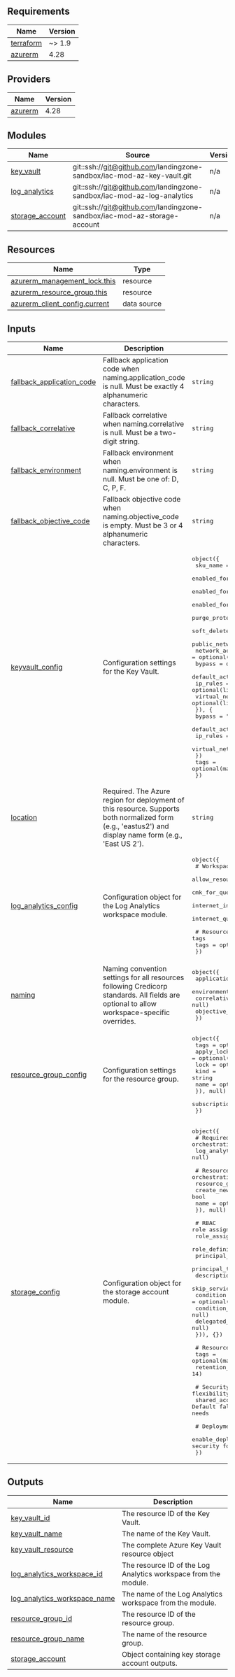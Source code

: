 <!-- BEGIN_TF_DOCS -->
## Requirements

| Name | Version |
|------|---------|
| <a name="requirement_terraform"></a> [terraform](#requirement\_terraform) | ~> 1.9 |
| <a name="requirement_azurerm"></a> [azurerm](#requirement\_azurerm) | 4.28 |

## Providers

| Name | Version |
|------|---------|
| <a name="provider_azurerm"></a> [azurerm](#provider\_azurerm) | 4.28 |

## Modules

| Name | Source | Version |
|------|--------|---------|
| <a name="module_key_vault"></a> [key\_vault](#module\_key\_vault) | git::ssh://git@github.com/landingzone-sandbox/iac-mod-az-key-vault.git | n/a |
| <a name="module_log_analytics"></a> [log\_analytics](#module\_log\_analytics) | git::ssh://git@github.com/landingzone-sandbox/iac-mod-az-log-analytics | n/a |
| <a name="module_storage_account"></a> [storage\_account](#module\_storage\_account) | git::ssh://git@github.com/landingzone-sandbox/iac-mod-az-storage-account | n/a |

## Resources

| Name | Type |
|------|------|
| [azurerm_management_lock.this](https://registry.terraform.io/providers/hashicorp/azurerm/4.28/docs/resources/management_lock) | resource |
| [azurerm_resource_group.this](https://registry.terraform.io/providers/hashicorp/azurerm/4.28/docs/resources/resource_group) | resource |
| [azurerm_client_config.current](https://registry.terraform.io/providers/hashicorp/azurerm/4.28/docs/data-sources/client_config) | data source |

## Inputs

| Name | Description | Type | Default | Required |
|------|-------------|------|---------|:--------:|
| <a name="input_fallback_application_code"></a> [fallback\_application\_code](#input\_fallback\_application\_code) | Fallback application code when naming.application\_code is null. Must be exactly 4 alphanumeric characters. | `string` | `"DEMO"` | no |
| <a name="input_fallback_correlative"></a> [fallback\_correlative](#input\_fallback\_correlative) | Fallback correlative when naming.correlative is null. Must be a two-digit string. | `string` | `"01"` | no |
| <a name="input_fallback_environment"></a> [fallback\_environment](#input\_fallback\_environment) | Fallback environment when naming.environment is null. Must be one of: D, C, P, F. | `string` | `"D"` | no |
| <a name="input_fallback_objective_code"></a> [fallback\_objective\_code](#input\_fallback\_objective\_code) | Fallback objective code when naming.objective\_code is empty. Must be 3 or 4 alphanumeric characters. | `string` | `""` | no |
| <a name="input_keyvault_config"></a> [keyvault\_config](#input\_keyvault\_config) | Configuration settings for the Key Vault. | <pre>object({<br/>    sku_name                        = optional(string, "standard")<br/>    enabled_for_disk_encryption     = optional(bool, true)<br/>    enabled_for_deployment          = optional(bool, false)<br/>    enabled_for_template_deployment = optional(bool, false)<br/>    purge_protection_enabled        = optional(bool, true)<br/>    soft_delete_retention_days      = optional(number, 90)<br/>    public_network_access_enabled   = optional(bool, false)<br/>    network_acls = optional(object({<br/>      bypass                     = optional(string, "AzureServices")<br/>      default_action             = optional(string, "Deny")<br/>      ip_rules                   = optional(list(string), [])<br/>      virtual_network_subnet_ids = optional(list(string), [])<br/>      }), {<br/>      bypass                     = "AzureServices"<br/>      default_action             = "Deny"<br/>      ip_rules                   = []<br/>      virtual_network_subnet_ids = []<br/>    })<br/>    tags = optional(map(string), {})<br/>  })</pre> | `{}` | no |
| <a name="input_location"></a> [location](#input\_location) | Required. The Azure region for deployment of this resource. Supports both normalized form (e.g., 'eastus2') and display name form (e.g., 'East US 2'). | `string` | n/a | yes |
| <a name="input_log_analytics_config"></a> [log\_analytics\_config](#input\_log\_analytics\_config) | Configuration object for the Log Analytics workspace module. | <pre>object({<br/>    # Workspace permissions and security<br/>    allow_resource_only_permissions = optional(bool, false)<br/>    cmk_for_query_forced            = optional(bool, false)<br/>    internet_ingestion_enabled      = optional(bool, false)<br/>    internet_query_enabled          = optional(bool, false)<br/><br/>    # Resource tags<br/>    tags = optional(map(string), {})<br/>  })</pre> | `{}` | no |
| <a name="input_naming"></a> [naming](#input\_naming) | Naming convention settings for all resources following Credicorp standards. All fields are optional to allow workspace-specific overrides. | <pre>object({<br/>    application_code = optional(string, null)<br/>    environment      = optional(string, null)<br/>    correlative      = optional(string, null)<br/>    objective_code   = optional(string, "")<br/>  })</pre> | <pre>{<br/>  "application_code": null,<br/>  "correlative": null,<br/>  "environment": null,<br/>  "objective_code": ""<br/>}</pre> | no |
| <a name="input_resource_group_config"></a> [resource\_group\_config](#input\_resource\_group\_config) | Configuration settings for the resource group. | <pre>object({<br/>    tags        = optional(map(string), {})<br/>    apply_locks = optional(bool, false)<br/>    lock = optional(object({<br/>      kind = string<br/>      name = optional(string, null)<br/>    }), null)<br/>    subscription_id = optional(string, null)<br/>  })</pre> | <pre>{<br/>  "apply_locks": false,<br/>  "lock": null,<br/>  "tags": {}<br/>}</pre> | no |
| <a name="input_storage_config"></a> [storage\_config](#input\_storage\_config) | Configuration object for the storage account module. | <pre>object({<br/>    # Required infrastructure settings (provided by orchestration)<br/>    log_analytics_workspace_id = optional(string, null)<br/><br/>    # Resource Group configuration (provided by orchestration)<br/>    resource_group = optional(object({<br/>      create_new = bool<br/>      name       = optional(string, null)<br/>    }), null)<br/><br/>    # RBAC role assignments<br/>    role_assignments = optional(map(object({<br/>      role_definition_id_or_name             = string<br/>      principal_id                           = string<br/>      principal_type                         = string<br/>      description                            = optional(string, null)<br/>      skip_service_principal_aad_check       = optional(bool, false)<br/>      condition                              = optional(string, null)<br/>      condition_version                      = optional(string, null)<br/>      delegated_managed_identity_resource_id = optional(string, null)<br/>    })), {})<br/><br/>    # Resource tags and retention<br/>    tags           = optional(map(string), {})<br/>    retention_days = optional(number, 14)<br/><br/>    # Security settings - Allow override for deployment flexibility<br/>    shared_access_key_enabled = optional(bool, false) # Default false for security, but configurable for deployment needs<br/><br/>    # Deployment lifecycle settings<br/>    enable_deployment_mode = optional(bool, false) # Temporarily relaxes security for initial deployment<br/>  })</pre> | `{}` | no |

## Outputs

| Name | Description |
|------|-------------|
| <a name="output_key_vault_id"></a> [key\_vault\_id](#output\_key\_vault\_id) | The resource ID of the Key Vault. |
| <a name="output_key_vault_name"></a> [key\_vault\_name](#output\_key\_vault\_name) | The name of the Key Vault. |
| <a name="output_key_vault_resource"></a> [key\_vault\_resource](#output\_key\_vault\_resource) | The complete Azure Key Vault resource object |
| <a name="output_log_analytics_workspace_id"></a> [log\_analytics\_workspace\_id](#output\_log\_analytics\_workspace\_id) | The resource ID of the Log Analytics workspace from the module. |
| <a name="output_log_analytics_workspace_name"></a> [log\_analytics\_workspace\_name](#output\_log\_analytics\_workspace\_name) | The name of the Log Analytics workspace from the module. |
| <a name="output_resource_group_id"></a> [resource\_group\_id](#output\_resource\_group\_id) | The resource ID of the resource group. |
| <a name="output_resource_group_name"></a> [resource\_group\_name](#output\_resource\_group\_name) | The name of the resource group. |
| <a name="output_storage_account"></a> [storage\_account](#output\_storage\_account) | Object containing key storage account outputs. |
<!-- END_TF_DOCS -->